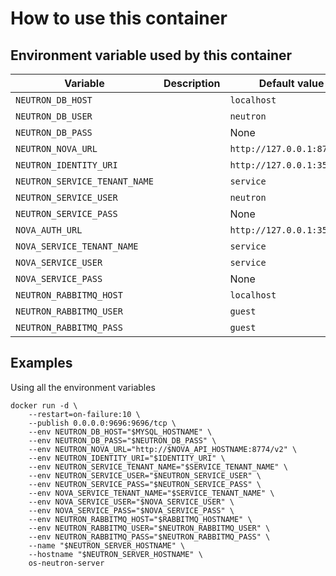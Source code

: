 # How to use this container

## Environment variable used by this container

 Variable | Description | Default value | Required
 --- |---| --- | ----
 `NEUTRON_DB_HOST` | | `localhost` | N
 `NEUTRON_DB_USER` | | `neutron` | N
 `NEUTRON_DB_PASS` | | None | Y
 `NEUTRON_NOVA_URL` | | `http://127.0.0.1:8774/v2` | N
 `NEUTRON_IDENTITY_URI` | | `http://127.0.0.1:35357` | N
 `NEUTRON_SERVICE_TENANT_NAME` | | `service` | N
 `NEUTRON_SERVICE_USER` | | `neutron` | N
 `NEUTRON_SERVICE_PASS` | | None | Y
 `NOVA_AUTH_URL` | | `http://127.0.0.1:35357` | N
 `NOVA_SERVICE_TENANT_NAME` | | `service` | N
 `NOVA_SERVICE_USER` | | `service` | N
 `NOVA_SERVICE_PASS` | | None | Y
 `NEUTRON_RABBITMQ_HOST` | | `localhost` | N
 `NEUTRON_RABBITMQ_USER` | | `guest` | N
 `NEUTRON_RABBITMQ_PASS` | | `guest` | N

## Examples

Using all the environment variables

    docker run -d \
        --restart=on-failure:10 \
        --publish 0.0.0.0:9696:9696/tcp \
        --env NEUTRON_DB_HOST="$MYSQL_HOSTNAME" \
        --env NEUTRON_DB_PASS="$NEUTRON_DB_PASS" \
        --env NEUTRON_NOVA_URL="http://$NOVA_API_HOSTNAME:8774/v2" \
        --env NEUTRON_IDENTITY_URI="$IDENTITY_URI" \
        --env NEUTRON_SERVICE_TENANT_NAME="$SERVICE_TENANT_NAME" \
        --env NEUTRON_SERVICE_USER="$NEUTRON_SERVICE_USER" \
        --env NEUTRON_SERVICE_PASS="$NEUTRON_SERVICE_PASS" \
        --env NOVA_SERVICE_TENANT_NAME="$SERVICE_TENANT_NAME" \
        --env NOVA_SERVICE_USER="$NOVA_SERVICE_USER" \
        --env NOVA_SERVICE_PASS="$NOVA_SERVICE_PASS" \
        --env NEUTRON_RABBITMQ_HOST="$RABBITMQ_HOSTNAME" \
        --env NEUTRON_RABBITMQ_USER="$NEUTRON_RABBITMQ_USER" \
        --env NEUTRON_RABBITMQ_PASS="$NEUTRON_RABBITMQ_PASS" \
        --name "$NEUTRON_SERVER_HOSTNAME" \
        --hostname "$NEUTRON_SERVER_HOSTNAME" \
        os-neutron-server
